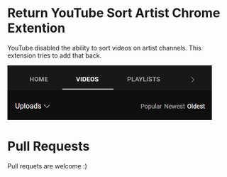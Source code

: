 # Return YouTube Sort Artist Chrome Extention
YouTube disabled the ability to sort videos on artist channels. This extension tries to add that back.

![Preview Image](/preview.png "Preview Image of the extension")


# Pull Requests
Pull requets are welcome :)

